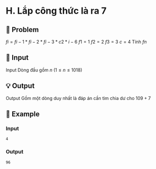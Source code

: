 # H. Lắp công thức là ra 7

## 📖 Problem

$fi=fi- 1*fi- 2*fi- 3*c2 *i- 6$
$f1= 1$
$f2= 2$
$f3= 3$
$c= 4$
Tính
$fn$


## 🧩 Input

Input
Dòng đầu gồm
$n$
$(1 ≤n≤ 1018)$


## 💡 Output

Output
Gồm một dòng duy nhất là đáp án cần tìm chia dư cho
$109+ 7$


## 🧠 Example

### Input

```text
4
```

### Output

```text
96
```


